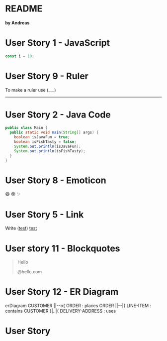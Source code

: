 # README

#### by Andreas

# User Story 1 - JavaScript

```javascript
const i = 10;

```

# User Story 9 - Ruler

To make a ruler use (___)
___

# User Story 2 - Java Code

```java
public class Main {
  public static void main(String[] args) {
    boolean isJavaFun = true;
    boolean isFishTasty = false;    
    System.out.println(isJavaFun);
    System.out.println(isFishTasty);
  }
}
```

# User Story 8 - Emoticon

:smile: :cry: :sparkles:

# User Story 5 - Link

Write ([test](www.test.com))
[test](www.test.com)

# User story 11 - Blockquotes

> Hello
>
> @hello.com

# User Story 12 - ER Diagram

erDiagram
    CUSTOMER ||--o{ ORDER : places
    ORDER ||--|{ LINE-ITEM : contains
    CUSTOMER }|..|{ DELIVERY-ADDRESS : uses

# User Story
